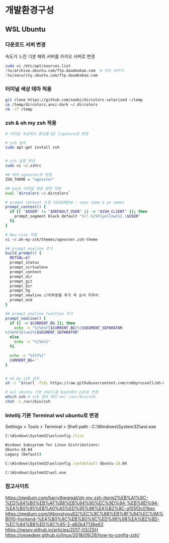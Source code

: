 # 개발환경구성

## WSL Ubuntu

### 다운로드 서버 변경

속도가 느린 기본 해외 서버를 카카오 서버로 변경

```bash
sudo vi /etc/apt/sources.list
:%s/archive.ubuntu.com/ftp.daumkakao.com  # 모두 바꾸기
:%s/security.ubuntu.com/ftp.daumkakao.com
```

### 터미널 색상 테마 적용

```bash
git clone https://github.com/seebi/dircolors-solarized ~/temp
cp /temp/dircolors.ansi-dark ~/.dircolors
rm -rf /temp
```

### zsh & oh my zsh 적용

```bash
# 터미널 속성에서 폰트를 D2 ligature로 변경

# zsh 설치
sudo apt-get install zsh


# zsh 설정 변경
sudo vi ~/.zshrc

## 테마 agnoster로 변경
ZSH_THEME = "agnoster"

## bash 터미널 색상 테마 적용
eval `dircolors ~/.dircolors`

# prompt context 수정 ($USER@%m : user name & pc name)
prompt_context() {
  if [[ "$USER" != "$DEFAULT_USER" || -n "$SSH_CLIENT" ]]; then
    prompt_segment black default "%(!.%{%F{yellow}%}.)$USER"
  fi
}

# New Line 적용
vi ~/.oh-my-zsh/themes/agnoster.zsh-theme

## prompt_newline 추가
build_prompt() {
  RETVAL=$?
  prompt_status
  prompt_virtualenv
  prompt_context
  prompt_dir
  prompt_git
  prompt_bzr
  prompt_hg
  prompt_newline //이부분을 추가 꼭 순서 지켜서
  prompt_end
}

## prompt_newline function 추가
prompt_newline() {
  if [[ -n $CURRENT_BG ]]; then
    echo -n "%{%k%F{$CURRENT_BG}%}$SEGMENT_SEPARATOR
%{%k%F{blue}%}$SEGMENT_SEPARATOR"
  else
    echo -n "%{%k%}"
  fi

  echo -n "%{%f%}"
  CURRENT_BG=''
}


# oh my zsh 설치
sh -c "$(curl -fsSL https://raw.githubusercontent.com/robbyrussell/oh-my-zsh/master/tools/install.sh)"

# wsl ubuntu 기본 shell을 bash에서 zsh로 변경
which zsh # zsh 경로 확인 ex) /usr/bin/zsh
chsh -s /usr/bin/zsh
```

### Intellij 기본 Terminal wsl ubuntu로 변경

Settings > Tools > Terminal > Shell path : C:\Windows\System32\wsl.exe

```cmd
C:\Windows\System32\wslconfig /list

Windows Subsystem for Linux Distributions:
Ubuntu-18.04 
Legacy (Default)

C:\Windows\System32\wslconfig /setdefault Ubuntu-18.04

C:\Windows\System32\wsl.exe
```

### 참고사이트

https://medium.com/harrythegreat/oh-my-zsh-iterm2%EB%A1%9C-%ED%84%B0%EB%AF%B8%EB%84%90%EC%9D%84-%EB%8D%94-%EA%B0%95%EB%A0%A5%ED%95%98%EA%B2%8C-a105f2c01bec
https://medium.com/@boystyou82/%EC%9C%88%EB%8F%84%EC%9A%B010-frontend-%EA%B0%9C%EB%B0%9C%ED%99%98%EA%B2%BD-%EC%84%B8%ED%8C%85-2-d82b47136e63
https://nesoy.github.io/articles/2017-03/ZSH
https://snowdeer.github.io/linux/2018/09/26/how-to-config-zsh/
